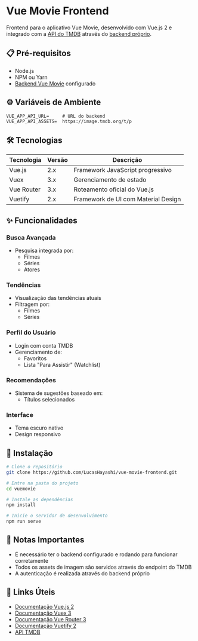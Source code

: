 # Vue Movie Frontend

Frontend para o aplicativo Vue Movie, desenvolvido com Vue.js 2 e integrado com a [API do TMDB](https://developer.themoviedb.org/) através do [backend próprio](https://github.com/LucasHayashi/vue-movie-backend).

## 📋 Pré-requisitos

- Node.js
- NPM ou Yarn
- [Backend Vue Movie](https://github.com/LucasHayashi/vue-movie-backend) configurado

## ⚙️ Variáveis de Ambiente

```env
VUE_APP_API_URL=     # URL do backend
VUE_APP_API_ASSETS=  https://image.tmdb.org/t/p
```

## 🛠️ Tecnologias

| Tecnologia | Versão | Descrição                           |
| ---------- | ------ | ----------------------------------- |
| Vue.js     | 2.x    | Framework JavaScript progressivo    |
| Vuex       | 3.x    | Gerenciamento de estado             |
| Vue Router | 3.x    | Roteamento oficial do Vue.js        |
| Vuetify    | 2.x    | Framework de UI com Material Design |

## ✨ Funcionalidades

### Busca Avançada

- Pesquisa integrada por:
  - Filmes
  - Séries
  - Atores

### Tendências

- Visualização das tendências atuais
- Filtragem por:
  - Filmes
  - Séries

### Perfil do Usuário

- Login com conta TMDB
- Gerenciamento de:
  - Favoritos
  - Lista "Para Assistir" (Watchlist)

### Recomendações

- Sistema de sugestões baseado em:
  - Títulos selecionados

### Interface

- Tema escuro nativo
- Design responsivo

## 🚀 Instalação

```bash
# Clone o repositório
git clone https://github.com/LucasHayashi/vue-movie-frontend.git

# Entre na pasta do projeto
cd vuemovie

# Instale as dependências
npm install

# Inicie o servidor de desenvolvimento
npm run serve
```

## 📝 Notas Importantes

- É necessário ter o backend configurado e rodando para funcionar corretamente
- Todos os assets de imagem são servidos através do endpoint do TMDB
- A autenticação é realizada através do backend próprio

## 🔗 Links Úteis

- [Documentação Vue.js 2](https://v2.vuejs.org/)
- [Documentação Vuex 3](https://v3.vuex.vuejs.org/)
- [Documentação Vue Router 3](https://v3.router.vuejs.org/)
- [Documentação Vuetify 2](https://v2.vuetifyjs.com/)
- [API TMDB](https://developer.themoviedb.org/)
